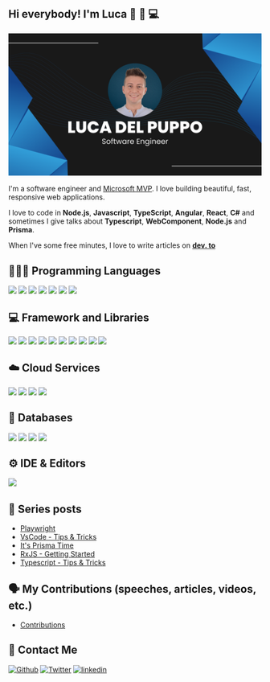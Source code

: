 ## Hi everybody! I'm Luca 👋 🏃 💻

<img src="./Banner.png" alt="Luca Del Puppo - software engineer">

I'm a software engineer and [Microsoft MVP](https://mvp.microsoft.com/it-it/PublicProfile/5005133). I love building beautiful, fast, responsive web applications.

I love to code in **Node.js**, **Javascript**, **TypeScript**, **Angular**, **React**, **C#** and sometimes I give talks about **Typescript**, **WebComponent**, **Node.js** and **Prisma**.

When I've some free minutes, I love to write articles on **[dev. to](https://dev.to/puppo)**

## 👨🏻‍💻 Programming Languages

<p align="left">
  <img src="https://img.shields.io/badge/TypeScript-007ACC?style=for-the-badge&logo=typescript&logoColor=white" />
  <img src="https://img.shields.io/badge/node-333333?style=for-the-badge&logo=node.js&logoColor=026e00" />
  <img src="https://img.shields.io/badge/HTML5-E34F26?style=for-the-badge&logo=html5&logoColor=white" />
  <img src="https://img.shields.io/badge/CSS3-1572B6?style=for-the-badge&logo=css3&logoColor=white" />
  <img src="https://img.shields.io/badge/JavaScript-323330?style=for-the-badge&logo=javascript&logoColor=F7DF1E" />
  <img src="https://img.shields.io/badge/json-5E5C5C?style=for-the-badge&logo=json&logoColor=white" />
  <img src="https://img.shields.io/badge/C%23-239120?style=for-the-badge&logo=c-sharp&logoColor=white" />
</p>

## 💻 Framework and Libraries

<p align="left">
  <img src="https://img.shields.io/badge/Nx-143157?style=for-the-badge&logo=nx&logoColor=white" />
  <img src="https://img.shields.io/badge/prisma-38a169?style=for-the-badge&logo=prisma&logoColor=white" />
  <img src="https://img.shields.io/badge/React-20232A?style=for-the-badge&logo=react&logoColor=61DAFB" />
  <img src="https://img.shields.io/badge/Next-black?style=for-the-badge&logo=next.js&logoColor=white" />
  <img src="https://img.shields.io/badge/-Angular-c3002f?style=for-the-badge&logo=angular&logoColor=white" />
  <img src="https://img.shields.io/badge/-WebComponent-black?style=for-the-badge&logo=webcomponents.org&logoColor=white" />
  <img src="https://img.shields.io/badge/-Lit-325cff?style=for-the-badge&logo=lit&logoColor=white" />
  <img src="https://img.shields.io/badge/SASS-hotpink.svg?style=for-the-badge&logo=SASS&logoColor=white" />
  <img src="https://img.shields.io/badge/chart.js-F5788D.svg?style=for-the-badge&logo=chart.js&logoColor=white" />
  <img src="https://img.shields.io/badge/.NET-512BD4?style=for-the-badge&logo=dotnet&logoColor=white" />
</p>

## ☁️ Cloud Services

<p align="left">
  <img src="https://img.shields.io/badge/azure-%230072C6.svg?style=for-the-badge&logo=azure-devops&logoColor=white" />
  <img src="https://img.shields.io/badge/aws-ec7211.svg?style=for-the-badge&logo=Amazon-AWS&logoColor=white" />
  <img src="https://img.shields.io/badge/heroku-%23430098.svg?style=for-the-badge&logo=heroku&logoColor=white" />
  <img src="https://img.shields.io/badge/vercel-%23000000.svg?style=for-the-badge&logo=vercel&logoColor=white" />
</p>

## 💾 Databases

<p align="left">
  <img src="https://img.shields.io/badge/MongoDB-%234ea94b.svg?style=for-the-badge&logo=mongodb&logoColor=white" />
  <img src="https://img.shields.io/badge/sqlite-%2307405e.svg?style=for-the-badge&logo=sqlite&logoColor=white" />
  <img src="https://img.shields.io/badge/Microsoft%20SQL%20Sever-CC2927?style=for-the-badge&logo=microsoft%20sql%20server&logoColor=white" />
  <img src="https://img.shields.io/badge/Postgre%20SQL-336791?style=for-the-badge&logo=PostgreSQL&logoColor=white" />
</p>

## ⚙️ IDE & Editors

<p align="left">
  <img src="https://img.shields.io/badge/Visual_Studio_Code-0078D4?style=for-the-badge&logo=visual%20studio%20code&logoColor=white" />
</p>

## 📝 Series posts

- [Playwright](https://dev.to/puppo/series/20832)
- [VsCode - Tips & Tricks](https://dev.to/puppo/series/16773)
- [It's Prisma Time](https://dev.to/puppo/series/15827)
- [RxJS - Getting Started](https://dev.to/puppo/series/13743)
- [Typescript - Tips & Tricks](https://dev.to/puppo/series/11213)

## 🗣️ My Contributions (speeches, articles, videos, etc.)

- [Contributions](https://puppo.github.io/public-speaking/)

## 💌 Contact Me

[<img alt="Github" src="https://img.shields.io/badge/GitHub-%2312100E.svg?&style=for-the-badge&logo=Github&logoColor=white" />](https://github.com/puppo)
[<img alt="Twitter" src="https://img.shields.io/badge/twitter-%231DA1F2.svg?&style=for-the-badge&logo=twitter&logoColor=white" />](https://twitter.com/puppo92)
[<img alt="linkedin" src="https://img.shields.io/badge/linkedin-%230077B5.svg?&style=for-the-badge&logo=linkedin&logoColor=white" />](https://linkedin.com/in/lucadelpuppo)
